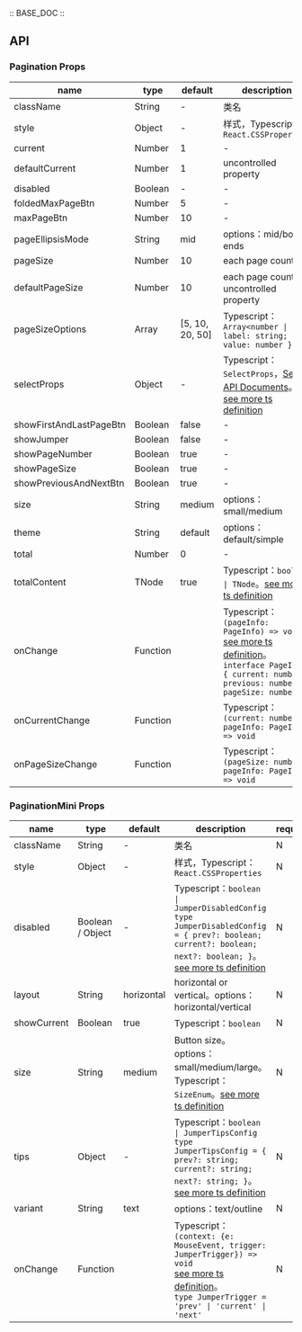 :: BASE_DOC ::

## API
### Pagination Props

name | type | default | description | required
-- | -- | -- | -- | --
className | String | - | 类名 | N
style | Object | - | 样式，Typescript：`React.CSSProperties` | N
current | Number | 1 | \- | N
defaultCurrent | Number | 1 | uncontrolled property | N
disabled | Boolean | - | \- | N
foldedMaxPageBtn | Number | 5 | \- | N
maxPageBtn | Number | 10 | \- | N
pageEllipsisMode | String | mid | options：mid/both-ends | N
pageSize | Number | 10 | each page count | N
defaultPageSize | Number | 10 | each page count。uncontrolled property | N
pageSizeOptions | Array | [5, 10, 20, 50] | Typescript：`Array<number \| { label: string; value: number }>` | N
selectProps | Object | - | Typescript：`SelectProps`，[Select API Documents](./select?tab=api)。[see more ts definition](https://github.com/Tencent/tdesign-react/blob/develop/packages/components/pagination/type.ts) | N
showFirstAndLastPageBtn | Boolean | false | \- | N
showJumper | Boolean | false | \- | N
showPageNumber | Boolean | true | \- | N
showPageSize | Boolean | true | \- | N
showPreviousAndNextBtn | Boolean | true | \- | N
size | String | medium | options：small/medium | N
theme | String | default | options：default/simple | N
total | Number | 0 | \- | N
totalContent | TNode | true | Typescript：`boolean \| TNode`。[see more ts definition](https://github.com/Tencent/tdesign-react/blob/develop/packages/components/common.ts) | N
onChange | Function |  | Typescript：`(pageInfo: PageInfo) => void`<br/>[see more ts definition](https://github.com/Tencent/tdesign-react/blob/develop/packages/components/pagination/type.ts)。<br/>`interface PageInfo { current: number; previous: number; pageSize: number }`<br/> | N
onCurrentChange | Function |  | Typescript：`(current: number, pageInfo: PageInfo) => void`<br/> | N
onPageSizeChange | Function |  | Typescript：`(pageSize: number, pageInfo: PageInfo) => void`<br/> | N

### PaginationMini Props

name | type | default | description | required
-- | -- | -- | -- | --
className | String | - | 类名 | N
style | Object | - | 样式，Typescript：`React.CSSProperties` | N
disabled | Boolean / Object | - | Typescript：`boolean \| JumperDisabledConfig` `type JumperDisabledConfig = { prev?: boolean; current?: boolean; next?: boolean; }`。[see more ts definition](https://github.com/Tencent/tdesign-react/blob/develop/packages/components/pagination/type.ts) | N
layout | String | horizontal | horizontal or vertical。options：horizontal/vertical | N
showCurrent | Boolean | true | Typescript：`boolean` | N
size | String | medium | Button size。options：small/medium/large。Typescript：`SizeEnum`。[see more ts definition](https://github.com/Tencent/tdesign-react/blob/develop/packages/components/common.ts) | N
tips | Object | - | Typescript：`boolean \| JumperTipsConfig` `type JumperTipsConfig = { prev?: string; current?: string; next?: string; }`。[see more ts definition](https://github.com/Tencent/tdesign-react/blob/develop/packages/components/pagination/type.ts) | N
variant | String | text | options：text/outline | N
onChange | Function |  | Typescript：`(context: {e: MouseEvent, trigger: JumperTrigger}) => void`<br/>[see more ts definition](https://github.com/Tencent/tdesign-react/blob/develop/packages/components/pagination/type.ts)。<br/>`type JumperTrigger = 'prev' \| 'current' \| 'next'`<br/> | N

